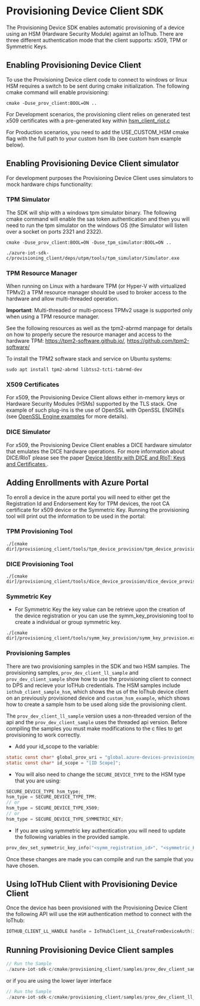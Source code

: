 # Provisioning Device Client SDK

The Provisioning Device SDK enables automatic provisioning of a device using an HSM (Hardware Security Module) against an IoThub.  There are three different authentication mode that the client supports: x509, TPM or Symmetric Keys.

## Enabling Provisioning Device Client

To use the Provisioning Device client code to connect to windows or linux HSM requires a switch to be sent during cmake initialization.  The following cmake command will enable provisioning:

```Shell
cmake -Duse_prov_client:BOOL=ON ..
```

For Development scenarios, the provisioning client relies on generated test x509 certificates with a pre-generated key within [hsm_client_riot.c](https://github.com/Azure/azure-iot-sdk-c/blob/main/provisioning_client/adapters/hsm_client_riot.c)

For Production scenarios, you need to add the USE_CUSTOM_HSM cmake flag with the full path to your custom hsm lib (see custom hsm example below).

## Enabling Provisioning Device Client simulator

For development purposes the Provisioning Device Client uses simulators to mock hardware chips functionality:

### TPM Simulator

The SDK will ship with a windows tpm simulator binary.  The following cmake command will enable the sas token authentication and then you will need to run the tpm simulator on the windows OS (the Simulator will listen over a socket on ports 2321 and 2322).

```Shell
cmake -Duse_prov_client:BOOL=ON -Duse_tpm_simulator:BOOL=ON ..

./azure-iot-sdk-c/provisioning_client/deps/utpm/tools/tpm_simulator/Simulator.exe
```

### TPM Resource Manager

When running on Linux with a hardware TPM (or Hyper-V with virtualized TPMv2) a TPM resource manager should be used to broker access to the hardware and allow multi-threaded operation.

__Important__: Multi-threaded or multi-process TPMv2 usage is supported only when using a TPM resource manager.

See the following resources as well as the tpm2-abrmd manpage for details on how to properly secure the resource manager and access to the hardware TPM: https://tpm2-software.github.io/, https://github.com/tpm2-software/

To install the TPM2 software stack and service on Ubuntu systems:

```
sudo apt install tpm2-abrmd libtss2-tcti-tabrmd-dev
```

### X509 Certificates

For x509, the Provisioning Device Client allows either in-memory keys or Hardware Security Modules (HSMs) supported by the TLS stack. One example of such plug-ins is the use of OpenSSL with OpenSSL ENGINEs (see [OpenSSL Engine examples](../../iothub_client/devdoc/iothubclient_c_library.md#openssl-engine-examples) for more details). 

### DICE Simulator

For x509, the Provisioning Device Client enables a DICE hardware simulator that emulates the DICE hardware operations.
For more information about DICE/RIoT please see the paper [Device Identity with DICE and RIoT: Keys and Certificates
](https://www.microsoft.com/en-us/research/publication/device-identity-dice-riot-keys-certificates/).

## Adding Enrollments with Azure Portal

To enroll a device in the azure portal you will need to either get the Registration Id and Endorsement Key for TPM devices, the root CA certificate for x509 device or the Symmetric Key.  Running the provisioning tool will print out the information to be used in the portal:

### TPM Provisioning Tool

```Shell
./[cmake dir]/provisioning_client/tools/tpm_device_provision/tpm_device_provision.exe
```

### DICE Provisioning Tool

```Shell
./[cmake dir]/provisioning_client/tools/dice_device_provision/dice_device_provision.exe
```

### Symmetric Key

- For Symmetric Key the key value can be retrieve upon the creation of the device registration or you can use the symm_key_provisioning tool to create a individual or group symmetric key.

```Shell
./[cmake dir]/provisioning_client/tools/symm_key_provision/symm_key_provision.exe
```

### Provisioning Samples

There are two provisioning samples in the SDK and two HSM samples.  The provisioning samples, `prov_dev_client_ll_sample` and `prov_dev_client_sample` show how to use the provisioning client to connect to DPS and recieve your IoTHub credentials.  The HSM samples include `iothub_client_sample_hsm`, which shows the us of the IoThub device client on an previously provisioned device and `custom_hsm_example`, which shows how to create a sample hsm to be used along side the provisioning client.

The `prov_dev_client_ll_sample` version uses a non-threaded version of the api and the `prov_dev_client_sample` uses the threaded api version.  Before compiling the samples you must make modifications to the c files to get provisioning to work correctly.

- Add your id_scope to the variable:

```C
static const char* global_prov_uri = "global.azure-devices-provisioning.net";
static const char* id_scope = "[ID Scope]";
```

- You will also need to change the `SECURE_DEVICE_TYPE` to the HSM type that you are using:

```C
SECURE_DEVICE_TYPE hsm_type;
hsm_type = SECURE_DEVICE_TYPE_TPM;
// or
hsm_type = SECURE_DEVICE_TYPE_X509;
// or
hsm_type = SECURE_DEVICE_TYPE_SYMMETRIC_KEY;
```

- If you are using symmetric key authentication you will need to update the following variables in the provided sample.

```C
prov_dev_set_symmetric_key_info("<symm_registration_id>", "<symmetric_Key>");
```

Once these changes are made you can compile and run the sample that you have chosen.

## Using IoTHub Client with Provisioning Device Client

Once the device has been provisioned with the Provisioning Device Client the following API will use the `HSM` authentication method to connect with the IoThub:

```C
IOTHUB_CLIENT_LL_HANDLE handle = IoTHubClient_LL_CreateFromDeviceAuth(iothub_uri, device_id, iothub_transport);
```

## Running Provisioning Device Client samples

```C
// Run the Sample
./azure-iot-sdk-c/cmake/provisioning_client/samples/prov_dev_client_sample/prov_dev_client_sample
```

or if you are using the lower layer interface

```C
// Run the Sample
./azure-iot-sdk-c/cmake/provisioning_client/samples/prov_dev_client_ll_sample/prov_dev_client_ll_sample
```
